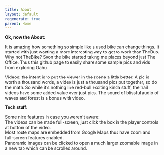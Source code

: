 ```yaml
---
title: About
layout: default
regenerate: true
parent: Home
---
```




**Ok, now the About:**  

It is amazing how something so simple like a used bike can change things.  It started with just wanting a more interesting way to get to work than TheBus. Why not TheBike?  Soon the bike started taking me places beyond just The Office.  Thus this github page to easily share some sample pics and vids from exploring Oahu.

Videos:  the intent is to put the viewer in the scene a little better.  A pic is worth a thousand words, a video is just a thousand pics put together, so do the math.  So while it's nothing like red-bull exciting kinda stuff, the trail videos have some added value over just pics.  The sound of blissful audio of waves and forest is a bonus with video.    

**Tech stuff:**

Some nice features in case you weren't aware:  
The videos can be made full-screen, just click the box in the player controls at bottom of the video.  
Most route maps are embedded from Google Maps thus have zoom and full-screen features enabled.   
Panoramic images can be clicked to open a much larger zoomable image in a new tab which can be scrolled around.    

